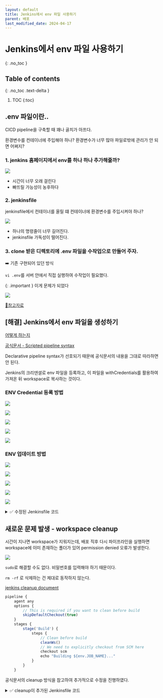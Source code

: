 ```yaml
---
layout: default
title: Jenkins에서 env 파일 사용하기
parent: 배포
last_modified_date: 2024-04-17
---
```


# Jenkins에서 env 파일 사용하기
{: .no_toc }

## Table of contents
{: .no_toc .text-delta }

1. TOC
{:toc}

## .env 파일이란..

CICD pipeline을 구축할 때 꽤나 골치가 아프다.

환경변수를 컨테이너에 주입해야 하나? 환경변수가 너무 많아 파일로밖에 관리가 안 되면 어쩌지?

### 1. jenkins 홈페이지에서 env를 하나 하나 추가해줄까?

![](/attachment/2024/04/17/env-setting.png)

- 시간이 너무 오래 걸린다
- 빠뜨릴 가능성이 농후하다

### 2. jenkinsfile

jenkinsfile에서 컨테이너를 올릴 떄 컨테이너에 환경변수를 주입시켜야 하나?

![](/attachment/2024/04/17/jenkinsfile-docker.png)

- 하나의 명령줄이 너무 길어진다.
- jenkinsfile 가독성이 떨어진다.

### 3. clone 받은 디렉토리에 .env 파일을 수작업으로 만들어 주자.

➡️ 기존 구현되어 있던 방식

`vi .env`를 서버 안에서 직접 실행하여 수작업이 필요했다.

{: .important }
이게 문제가 되었다

![](/attachment/2024/04/17/github-issue.png)

[📍참고자료](https://community.jenkins.io/t/project-files-missing-out-from-jenkins-workspace/13213)

## [해결] Jenkins에서 env 파일을 생성하기

[어떻게 하는지](https://devops.stackexchange.com/questions/13085/how-to-update-env-file-in-production-while-jenkins-deployment)

[공식문서 - Scripted pipeline syntax](https://www.jenkins.io/doc/pipeline/steps/credentials-binding/#withcredentials-bind-credentials-to-variables)

Declarative pipeline syntax가 선호되기 때문에 공식문서의 내용을 그대로 따라하면 안 된다.

Jenkins의 크리덴셜로 env 파일을 등록하고, 이 파일을 withCredentials를 활용하여 가져온 뒤 workspace로 복사하는 것이다.

### ENV Credential 등록 방법

![](/attachment/2024/04/17/01update-env.png)

![](/attachment/2024/04/17/02update-env.png)

![](/attachment/2024/04/17/01create-env.png)

![](/attachment/2024/04/17/02create-env.png)

![](/attachment/2024/04/17/03create-env.png)

### ENV 업데이트 방법

![](/attachment/2024/04/17/01update-env.png)

![](/attachment/2024/04/17/02update-env.png)

![](/attachment/2024/04/17/03update-env.png)

![](/attachment/2024/04/17/04update-env.png)

![](/attachment/2024/04/17/05update-env.png)

<details>
<summary>✅ 수정된 Jenkinsfile 코드</summary>
<div markdown="1">

```
pipeline {
  agent any
  
  environment {
    DOCKER_REGISTRY_CREDENTIALS = '레지스트리이름'
    GITHUB_CREDENTIALS = '깃허브크리덴셜이름'
    app = ''
  }
  
  stages {

    stage('Prepare') {
      steps {
        script {
          // Copy secret environment file to workspace
          withCredentials([file(credentialsId: 'env', variable: 'mySecretEnvFile')]) {
            sh "cp $mySecretEnvFile $WORKSPACE"
          }
        }
      }
    }
    
    stage('Clone') {
      steps {
        // Clone repository
        git branch: 'main',
        credentialsId: "${env.GITHUB_CREDENTIALS}",
        url: '깃허브주소'
      }
    }
    
    stage('Build Image') {
      steps {
        // Build Docker image
        script {
            app = docker.build('이미지이름')
        }
      }
    }
    
    stage('Push Image') {
      steps {
        // Push Docker image
        script {
            docker.withRegistry('https://registry.hub.docker.com', "${env.DOCKER_REGISTRY_CREDENTIALS}") {
                app.push("${env.BUILD_NUMBER}")
                app.push("latest")
            }
        }
      }
    }
    
    stage('Deploy') {
      steps {
        // Deploy Docker container
        sh "docker container stop 컨테이너이름"
        sh "docker container prune -f"
        sh "docker run -d -p 호스트포트:컨테이너포트 --name 컨테이너이름 -v 볼륭이름:볼륨과연결할컨테이너경로 --restart=always 이미지이름"
      }
    }
  }
}
```

</div>
</details>

## 새로운 문제 발생 - workspace cleanup

시간이 지나면 workspace가 지워지는데, 배포 직후 다시 파이프라인을 실행하면 workspace에 이미 존재하는 폴더가 있어 permission denied 오류가 발생한다.

![](/attachment/2024/04/17/permission-denied.png)

`sudo`로 해결할 수도 없다. 비밀번호를 입력해야 하기 때문이다.

`rm -rf` 로 삭제하는 건 제대로 동작하지 않는다.

[jenkins cleanup document](https://github.com/jenkinsci/ws-cleanup-plugin)

```js
pipeline {
    agent any
    options {
        // This is required if you want to clean before build
        skipDefaultCheckout(true)
    }
    stages {
        stage('Build') {
            steps {
                // Clean before build
                cleanWs()
                // We need to explicitly checkout from SCM here
                checkout scm
                echo "Building ${env.JOB_NAME}..."
            }
        }
    }
```

공식문서의 cleanup 방식을 참고하여 추가적으로 수정을 진행하였다.

<details>
<summary>✅ cleanup이 추가된 Jenkinsfile 코드</summary>
<div markdown="1">

```
pipeline {
  agent any
  
  environment {
    DOCKER_REGISTRY_CREDENTIALS = '레지스트리이름'
    GITHUB_CREDENTIALS = '깃허브크리덴셜이름'
    app = ''
  }

  options {
    // This is required if you want to clean before build
    skipDefaultCheckout(true)
  }
  
  stages {

    stage('Prepare') {
      steps {
        // Clean before build
        cleanWs()
        // We need to explicitly checkout from SCM here
        checkout scm
        script {
          // Copy secret environment file to workspace
          withCredentials([file(credentialsId: 'env', variable: 'mySecretEnvFile')]) {
            sh "cp $mySecretEnvFile $WORKSPACE"
          }
        }
      }
    }
    
    stage('Clone') {
      steps {
        // Clone repository
        git branch: 'main',
        credentialsId: "${env.GITHUB_CREDENTIALS}",
        url: '깃허브주소'
      }
    }
    
    stage('Build Image') {
      steps {
        // Build Docker image
        script {
            app = docker.build('pirogramming/homepage')
        }
      }
    }
    
    stage('Push Image') {
      steps {
        // Push Docker image
        script {
            docker.withRegistry('https://registry.hub.docker.com', "${env.DOCKER_REGISTRY_CREDENTIALS}") {
                app.push("${env.BUILD_NUMBER}")
                app.push("latest")
            }
        }
      }
    }
    
    stage('Deploy') {
      steps {
        // Deploy Docker container
        sh "docker container stop 컨테이너이름"
        sh "docker container prune -f"
        sh "docker run -d -p 호스트포트:컨테이너포트 --name 컨테이너이름 -v 볼륨이름:볼륨과연결할컨테이너경로 --restart=always 이미지이름"
      }
    }
  }
}
```

</div>
</details>
